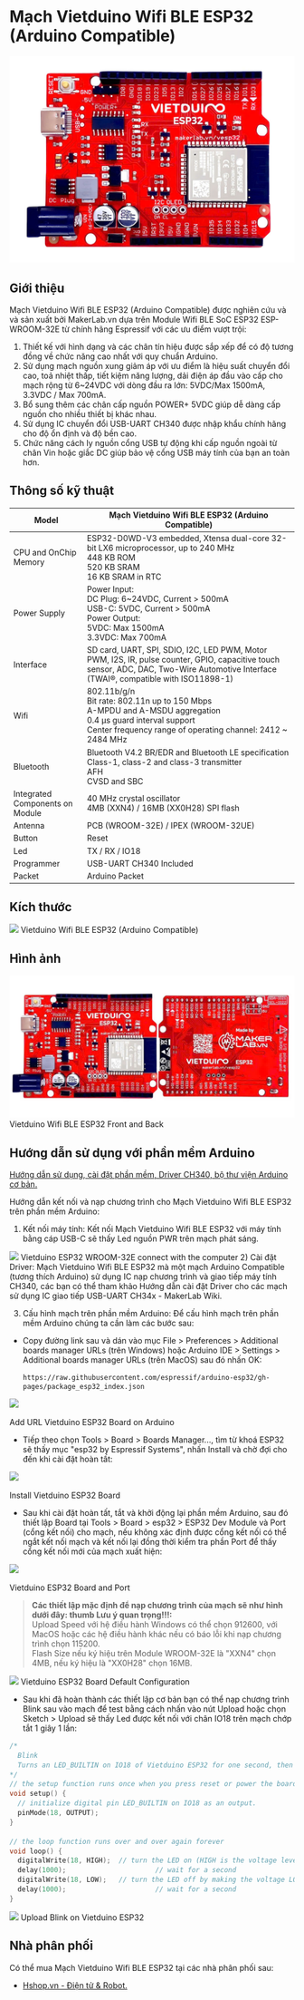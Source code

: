 # Mạch Vietduino Wifi BLE ESP32 (Arduino Compatible)

![](/image/vietesp_01.jpg)

## Giới thiệu

Mạch Vietduino Wifi BLE ESP32 (Arduino Compatible) được nghiên cứu và và sản xuất bởi MakerLab.vn dựa trên Module Wifi BLE SoC ESP32 ESP-WROOM-32E từ chính hãng Espressif với các ưu điểm vượt trội:

1. Thiết kế với hình dạng và các chân tín hiệu được sắp xếp để có độ tương đồng về chức năng cao nhất với quy chuẩn Arduino.
1. Sử dụng mạch nguồn xung giảm áp với ưu điểm là hiệu suất chuyển đổi cao, toả nhiệt thấp, tiết kiệm năng lượng, dải điện áp đầu vào cấp cho mạch rộng từ 6~24VDC với dòng đầu ra lớn: 5VDC/Max 1500mA, 3.3VDC / Max 700mA.
1. Bổ sung thêm các chân cấp nguồn POWER+ 5VDC giúp dễ dàng cấp nguồn cho nhiều thiết bị khác nhau.
1. Sử dụng IC chuyển đổi USB-UART CH340 được nhập khẩu chính hãng cho độ ổn định và độ bền cao.
1. Chức năng cách ly nguồn cổng USB tự động khi cấp nguồn ngoài từ chân Vin hoặc giắc DC giúp bảo vệ cổng USB máy tính của bạn an toàn hơn.

## Thông số kỹ thuật

<table><thead>
  <tr>
    <th>Model</th>
    <th>Mạch Vietduino Wifi BLE ESP32 (Arduino Compatible)</th>
  </tr></thead>
<tbody>
  <tr>
    <td>CPU and On­Chip Memory</td>
    <td>ESP32-D0WD-V3 embedded, Xtensa dual-core 32-bit LX6 microprocessor, up to 240 MHz<br>448 KB ROM<br>520 KB SRAM<br>16 KB SRAM in RTC</td>
  </tr>
  <tr>
    <td>Power Supply</td>
    <td>Power Input:<br>DC Plug: 6~24VDC, Current &gt; 500mA<br>USB-C: 5VDC, Current &gt; 500mA<br>Power Output:<br>5VDC: Max 1500mA<br>3.3VDC: Max 700mA</td>
  </tr>
  <tr>
    <td>Interface</td>
    <td>SD card, UART, SPI, SDIO, I2C, LED PWM, Motor PWM, I2S, IR, pulse counter, GPIO, capacitive touch sensor, ADC, DAC, Two-Wire Automotive Interface (TWAI®, compatible with ISO11898-1)</td>
  </tr>
  <tr>
    <td>Wifi</td>
    <td>802.11b/g/n<br>Bit rate: 802.11n up to 150 Mbps<br>A-MPDU and A-MSDU aggregation<br>0.4 µs guard interval support<br>Center frequency range of operating channel: 2412 ~ 2484 MHz</td>
  </tr>
  <tr>
    <td>Bluetooth</td>
    <td>Bluetooth V4.2 BR/EDR and Bluetooth LE specification<br>Class-1, class-2 and class-3 transmitter<br>AFH<br>CVSD and SBC</td>
  </tr>
  <tr>
    <td>Integrated Components on Module</td>
    <td>40 MHz crystal oscillator<br>4MB (XXN4) / 16MB (XX0H28) SPI flash</td>
  </tr>
  <tr>
    <td>Antenna</td>
    <td>PCB (WROOM-32E) / IPEX (WROOM-32UE)</td>
  </tr>
  <tr>
    <td>Button</td>
    <td>Reset</td>
  </tr>
  <tr>
    <td>Led</td>
    <td>TX / RX / IO18</td>
  </tr>
  <tr>
    <td>Programmer</td>
    <td>USB-UART CH340 Included</td>
  </tr>
  <tr>
    <td>Packet</td>
    <td>Arduino Packet</td>
  </tr>
</tbody></table>

## Kích thước

![](/image/vietesp_02.jpg)
Vietduino Wifi BLE ESP32 (Arduino Compatible)

## Hình ảnh

![](/image/vietesp_03.jpg)
Vietduino Wifi BLE ESP32 Front and Back

## Hướng dẫn sử dụng với phần mềm Arduino

[Hướng dẫn sử dụng, cài đặt phần mềm, Driver CH340, bộ thư viện Arduino cơ bản.](https://github.com/makerlabvn/Arduino-Vietduino)

Hướng dẫn kết nối và nạp chương trình cho Mạch Vietduino Wifi BLE ESP32 trên phần mềm Arduino:

1) Kết nối máy tính: Kết nối Mạch Vietduino Wifi BLE ESP32 với máy tính bằng cáp USB-C sẽ thấy Led nguồn PWR trên mạch phát sáng.

![](/image/vietesp_04.jpg)
Vietduino ESP32 WROOM-32E connect with the computer
2) Cài đặt Driver: Mạch Vietduino Wifi BLE ESP32 mà một mạch Arduino Compatible (tương thích Arduino) sử dụng IC nạp chương trình và giao tiếp máy tính CH340, các bạn có thể tham khảo Hướng dẫn cài đặt Driver cho các mạch sử dụng IC giao tiếp USB-UART CH34x - MakerLab Wiki.

3) Cấu hình mạch trên phần mềm Arduino: Để cấu hình mạch trên phần mềm Arduino chúng ta cần làm các bước sau:

- Copy đường link sau và dán vào mục File > Preferences > Additional boards manager URLs (trên Windows) hoặc Arduino IDE > Settings > Additional boards manager URLs (trên MacOS) sau đó nhấn OK:

      https://raw.githubusercontent.com/espressif/arduino-esp32/gh-pages/package_esp32_index.json

![](/image/vietesp_05.png)

Add URL Vietduino ESP32 Board on Arduino  

- Tiếp theo chọn Tools > Board > Boards Manager..., tìm từ khoá ESP32 sẽ thấy mục "esp32 by Espressif Systems", nhấn Install và chờ đợi cho đến khi cài đặt hoàn tất:

![](/image/vietesp_06.png)

Install Vietduino ESP32 Board

- Sau khi cài đặt hoàn tất, tắt và khởi động lại phần mềm Arduino, sau đó thiết lập Board tại Tools > Board > esp32 > ESP32 Dev Module và Port (cổng kết nối) cho mạch, nếu không xác định được cổng kết nối có thể ngắt kết nối mạch và kết nối lại đồng thời kiểm tra phần Port để thấy cổng kết nối mới của mạch xuất hiện:

![](/image/vietesp_07.png)

Vietduino ESP32 Board and Port  

> **Các thiết lập mặc định để nạp chương trình của mạch sẽ như hình dưới đây:
thumb Lưu ý quan trọng!!!:**  
Upload Speed với hệ điều hành Windows có thể chọn 912600, với MacOS hoặc các hệ điều hành khác nếu có báo lỗi khi nạp chương trình chọn 115200.  
Flash Size nếu ký hiệu trên Module WROOM-32E là "XXN4" chọn 4MB, nếu ký hiệu là "XX0H28" chọn 16MB.

![](/image/vietesp_08.png)
Vietduino ESP32 Board Default Configuration  

- Sau khi đã hoàn thành các thiết lập cơ bản bạn có thể nạp chương trình Blink sau vào mạch để test bằng cách nhấn vào nút Upload hoặc chọn Sketch > Upload sẽ thấy Led được kết nối với chân IO18 trên mạch chớp tắt 1 giây 1 lần:

```ino
/*
  Blink
  Turns an LED_BUILTIN on IO18 of Vietduino ESP32 for one second, then off for one second, repeatedly.
*/
// the setup function runs once when you press reset or power the board
void setup() {
  // initialize digital pin LED_BUILTIN on IO18 as an output.
  pinMode(18, OUTPUT);
}

// the loop function runs over and over again forever
void loop() {
  digitalWrite(18, HIGH);  // turn the LED on (HIGH is the voltage level)
  delay(1000);                      // wait for a second
  digitalWrite(18, LOW);   // turn the LED off by making the voltage LOW
  delay(1000);                      // wait for a second
}
```

![](/image/vietesp_09.png)
Upload Blink on Vietduino ESP32

## Nhà phân phối

Có thể mua Mạch Vietduino Wifi BLE ESP32 tại các nhà phân phối sau:

- [Hshop.vn - Điện tử & Robot.](https://hshop.vn)
